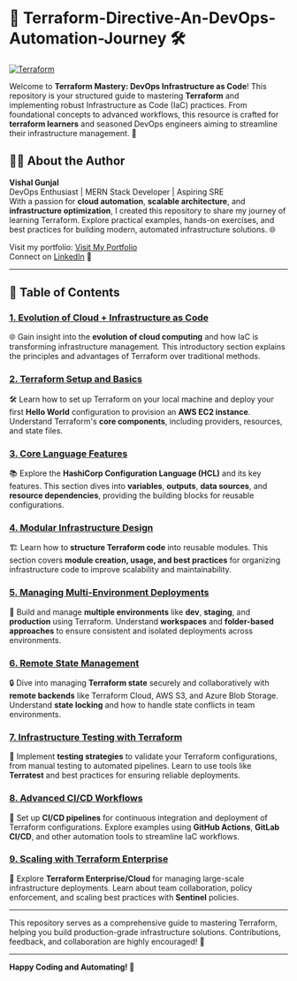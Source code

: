 # 🚀 Terraform-Directive-An-DevOps-Automation-Journey 🛠️  

[![Terraform](https://i1.wp.com/blog.knoldus.com/wp-content/uploads/2021/05/10b4bf00-6a20-11ea-8934-20870600afc0-1.png?w=1200&ssl=1)](https://www.terraform.io/)

Welcome to **Terraform Mastery: DevOps Infrastructure as Code**! This repository is your structured guide to mastering **Terraform** and implementing robust Infrastructure as Code (IaC) practices. From foundational concepts to advanced workflows, this resource is crafted for **terraform learners** and seasoned DevOps engineers aiming to streamline their infrastructure management. 🌟  

## 👨‍💻 About the Author  

**Vishal Gunjal**  
DevOps Enthusiast | MERN Stack Developer | Aspiring SRE  
With a passion for **cloud automation**, **scalable architecture**, and **infrastructure optimization**, I created this repository to share my journey of learning Terraform. Explore practical examples, hands-on exercises, and best practices for building modern, automated infrastructure solutions. 🌐  

Visit my portfolio: [Visit My Portfolio](https://vishalgunjalswe.vercel.app/)  
Connect on [LinkedIn](https://www.linkedin.com/in/vishal-gunjal-) 🤝  

---

## 📑 Table of Contents  

### [1. Evolution of Cloud + Infrastructure as Code](01-evolution-and-infra-code/README.md)  
🌐 Gain insight into the **evolution of cloud computing** and how IaC is transforming infrastructure management. This introductory section explains the principles and advantages of Terraform over traditional methods.  

### [2. Terraform Setup and Basics](02-setup-and-basics/README.md)  
🛠 Learn how to set up Terraform on your local machine and deploy your first **Hello World** configuration to provision an **AWS EC2 instance**. Understand Terraform's **core components**, including providers, resources, and state files.  

### [3. Core Language Features](03-core-language-features/README.md)  
📚 Explore the **HashiCorp Configuration Language (HCL)** and its key features. This section dives into **variables**, **outputs**, **data sources**, and **resource dependencies**, providing the building blocks for reusable configurations.  

### [4. Modular Infrastructure Design](04-modular-infra-design/README.md)  
🏗 Learn how to **structure Terraform code** into reusable modules. This section covers **module creation, usage, and best practices** for organizing infrastructure code to improve scalability and maintainability.  

### [5. Managing Multi-Environment Deployments](05-multi-environment-deployments/README.md)  
🔄 Build and manage **multiple environments** like **dev**, **staging**, and **production** using Terraform. Understand **workspaces** and **folder-based approaches** to ensure consistent and isolated deployments across environments.  

### [6. Remote State Management](06-remote-state-management/README.md)  
🔒 Dive into managing **Terraform state** securely and collaboratively with **remote backends** like Terraform Cloud, AWS S3, and Azure Blob Storage. Understand **state locking** and how to handle state conflicts in team environments.  

### [7. Infrastructure Testing with Terraform](07-infrastructure-testing/README.md)  
🧪 Implement **testing strategies** to validate your Terraform configurations, from manual testing to automated pipelines. Learn to use tools like **Terratest** and best practices for ensuring reliable deployments.  

### [8. Advanced CI/CD Workflows](08-ci-cd-workflows/README.md)  
🚀 Set up **CI/CD pipelines** for continuous integration and deployment of Terraform configurations. Explore examples using **GitHub Actions**, **GitLab CI/CD**, and other automation tools to streamline IaC workflows.  

### [9. Scaling with Terraform Enterprise](09-scaling-terraform-enterprise/README.md)  
🏢 Explore **Terraform Enterprise/Cloud** for managing large-scale infrastructure deployments. Learn about team collaboration, policy enforcement, and scaling best practices with **Sentinel** policies.  

---

This repository serves as a comprehensive guide to mastering Terraform, helping you build production-grade infrastructure solutions. Contributions, feedback, and collaboration are highly encouraged! 🌟  

---  

**Happy Coding and Automating! 🚀**  
